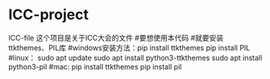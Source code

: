 # ICC-project
ICC-file
这个项目是关于ICC大会的文件
#要想使用本代码
#就要安装ttkthemes、PIL库
#windows安装方法：pip install ttkthemes
                pip install PIL
#linux：
  sudo apt update
  sudo apt install python3-ttkthemes
  sudo apt install python3-pil
#mac:
  pip install ttkthemes
  pip install pil
  
